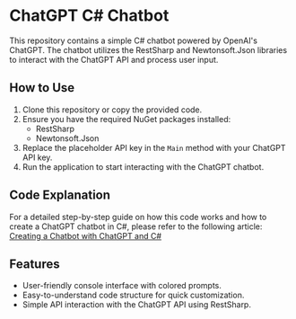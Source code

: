 # ChatGPT C# Chatbot

This repository contains a simple C# chatbot powered by OpenAI's ChatGPT. The chatbot utilizes the RestSharp and Newtonsoft.Json libraries to interact with the ChatGPT API and process user input.

## How to Use

1. Clone this repository or copy the provided code.
2. Ensure you have the required NuGet packages installed:
    - RestSharp
    - Newtonsoft.Json
3. Replace the placeholder API key in the `Main` method with your ChatGPT API key.
4. Run the application to start interacting with the ChatGPT chatbot.

## Code Explanation

For a detailed step-by-step guide on how this code works and how to create a ChatGPT chatbot in C#, please refer to the following article: [Creating a Chatbot with ChatGPT and C#](https://www.bytehide.com/blog/chatbot-chatgpt-csharp)

## Features

- User-friendly console interface with colored prompts.
- Easy-to-understand code structure for quick customization.
- Simple API interaction with the ChatGPT API using RestSharp.